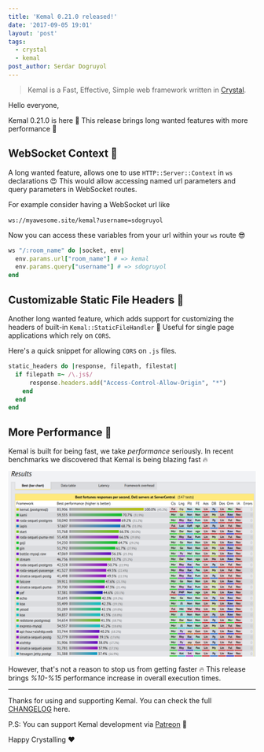 ```yaml
---
title: 'Kemal 0.21.0 released!'
date: '2017-09-05 19:01'
layout: 'post'
tags:
  - crystal
  - kemal
post_author: Serdar Dogruyol
---
```


>Kemal is a Fast, Effective, Simple web framework written in [Crystal](https://crystal-lang.org/).

Hello everyone,

Kemal 0.21.0 is here :tada: This release brings long wanted features with more performance :rocket:

## WebSocket Context :cookie: 

A long wanted feature, allows one to use `HTTP::Server::Context` in `ws` declarations :heart_eyes: This would allow accessing named url parameters and query parameters in WebSocket routes.

For example consider having a WebSocket url like

`ws://myawesome.site/kemal?username=sdogruyol`

Now you can access these variables from your url within your `ws` route :sunglasses:

```ruby
ws "/:room_name" do |socket, env|
  env.params.url["room_name"] # => kemal
  env.params.query["username"] # => sdogruyol
end
```

## Customizable Static File Headers :clap:

Another long wanted feature, which adds support for customizing the headers of built-in `Kemal::StaticFileHandler` :hammer: Useful for single page applications which rely on `CORS`.

Here's a quick snippet for allowing `CORS` on `.js` files.

```ruby
static_headers do |response, filepath, filestat|
  if filepath =~ /\.js$/
      response.headers.add("Access-Control-Allow-Origin", "*")
    end
  end
end
```

## More Performance :rocket:

Kemal is built for being fast, we take *performance* seriously. In recent benchmarks we discovered that Kemal is being blazing fast :fire: 

![Kemal Blazing Fast](/img/blog/kemal_techempower_preview2.png)

However, that's not a reason to stop us from getting faster :fire:
This release brings *%10-%15* performance increase in overall execution times.

---

Thanks for using and supporting Kemal. You can check the full [CHANGELOG](https://github.com/kemalcr/kemal/releases/tag/v0.21.0) here.

P.S: You can support Kemal development via [Patreon](https://www.patreon.com/sdogruyol) :pray:

Happy Crystalling :heart:
